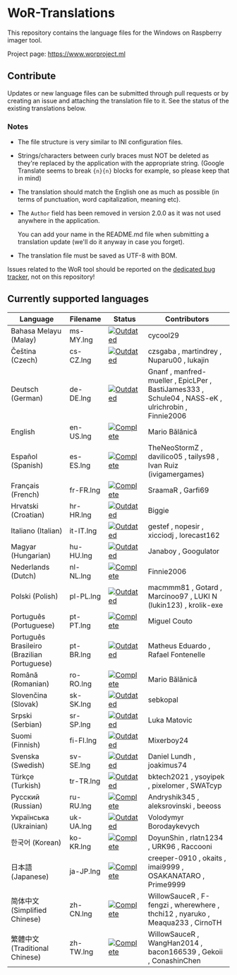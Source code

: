 # WoR-Translations
This repository contains the language files for the Windows on Raspberry imager tool.

Project page: https://www.worproject.ml

## Contribute
Updates or new language files can be submitted through pull requests or by creating an issue and attaching the translation file to it. See the status of the existing translations below.

### Notes
* The file structure is very similar to INI configuration files.

* Strings/characters between curly braces must NOT be deleted as they're replaced by the application with the appropriate string. (Google Translate seems to break `{n}{n}` blocks for example, so please keep that in mind)

* The translation should match the English one as much as possible (in terms of punctuation, word capitalization, meaning etc).

* The `Author` field has been removed in version 2.0.0 as it was not used anywhere in the application. 

  You can add your name in the README.md file when submitting a translation update (we'll do it anyway in case you forget).
  
* The translation file must be saved as UTF-8 with BOM.

Issues related to the WoR tool should be reported on the [dedicated bug tracker](https://www.worproject.ml/bugtracker), not on this repository!

## Currently supported languages

| Language                                    | Filename  | Status                                                                       | Contributors 
| ------------------------------------------- | --------- | ---------------------------------------------------------------------------- | --------------
| Bahasa Melayu (Malay)                       | ms-MY.lng | [![Outdated](https://img.shields.io/badge/-Outdated-red)](/lang/ms-MY.lng) | cycool29
| Čeština (Czech)                             | cs-CZ.lng | [![Outdated](https://img.shields.io/badge/-Outdated-red)](/lang/cs-CZ.lng) | czsgaba , martindrey , Nuparu00 , lukajin
| Deutsch (German)                            | de-DE.lng | [![Outdated](https://img.shields.io/badge/-Outdated-red)](/lang/de-DE.lng) | Gnanf , manfred-mueller , EpicLPer , BastiJames333 , Schule04 , NASS-eK , ulrichrobin , Finnie2006
| English                                     | en-US.lng | [![Complete](https://img.shields.io/badge/-Complete-green)](/lang/en-US.lng) | Mario Bălănică
| Español (Spanish)                           | es-ES.lng | [![Complete](https://img.shields.io/badge/-Complete-green)](/lang/es-ES.lng) | TheNeoStormZ , davilico05 , tailys98 , Ivan Ruiz (ivigamergames) 
| Français (French)                           | fr-FR.lng | [![Complete](https://img.shields.io/badge/-Complete-green)](/lang/fr-FR.lng) | SraamaR , Garfi69
| Hrvatski (Croatian)                         | hr-HR.lng | [![Outdated](https://img.shields.io/badge/-Outdated-red)](/lang/hr-HR.lng)   | Biggie 
| Italiano (Italian)                          | it-IT.lng | [![Outdated](https://img.shields.io/badge/-Outdated-red)](/lang/it-IT.lng) | gestef , nopesir , xicciodj , lorecast162 
| Magyar (Hungarian)                          | hu-HU.lng | [![Outdated](https://img.shields.io/badge/-Outdated-red)](/lang/hu-HU.lng)   | Janaboy , Googulator 
| Nederlands (Dutch)                          | nl-NL.lng | [![Complete](https://img.shields.io/badge/-Complete-green)](/lang/nl-NL.lng) | Finnie2006
| Polski (Polish)                             | pl-PL.lng | [![Outdated](https://img.shields.io/badge/-Outdated-red)](/lang/pl-PL.lng) | macmmm81 , Gotard , Marcinoo97 , LUKI N (lukin123) , krolik-exe
| Português (Portuguese)                      | pt-PT.lng | [![Complete](https://img.shields.io/badge/-Complete-green)](/lang/pt-PT.lng) | Miguel Couto
| Português Brasileiro (Brazilian Portuguese) | pt-BR.lng | [![Outdated](https://img.shields.io/badge/-Outdated-red)](/lang/pt-BR.lng)   | Matheus Eduardo , Rafael Fontenelle
| Română (Romanian)                           | ro-RO.lng | [![Complete](https://img.shields.io/badge/-Complete-green)](/lang/ro-RO.lng) | Mario Bălănică
| Slovenčina (Slovak)                         | sk-SK.lng | [![Outdated](https://img.shields.io/badge/-Outdated-red)](/lang/sk-SK.lng) | sebkopal
| Srpski (Serbian)                            | sr-SP.lng | [![Outdated](https://img.shields.io/badge/-Outdated-red)](/lang/sr-SP.lng) | Luka Matovic
| Suomi (Finnish)                             | fi-FI.lng | [![Outdated](https://img.shields.io/badge/-Outdated-red)](/lang/fi-FI.lng) | Mixerboy24
| Svenska (Swedish)                           | sv-SE.lng | [![Outdated](https://img.shields.io/badge/-Outdated-red)](/lang/sv-SE.lng) | Daniel Lundh , joakimus74
| Türkçe (Turkish)                            | tr-TR.lng | [![Outdated](https://img.shields.io/badge/-Outdated-red)](/lang/tr-TR.lng)   | bktech2021 , ysoyipek , pixelomer , SWATcyp
| Русский (Russian)                           | ru-RU.lng | [![Complete](https://img.shields.io/badge/-Complete-green)](/lang/ru-RU.lng) | Andryshik345 , aleksrovinski , beeoss
| Українська (Ukrainian)                      | uk-UA.lng | [![Outdated](https://img.shields.io/badge/-Outdated-red)](/lang/uk-UA.lng) | Volodymyr Borodaykevych
| 한국어 (Korean)                              | ko-KR.lng | [![Complete](https://img.shields.io/badge/-Complete-green)](/lang/ko-KR.lng) | DoyunShin , rlatn1234 , URK96 , Raccooni
| 日本語 (Japanese)                            | ja-JP.lng | [![Complete](https://img.shields.io/badge/-Complete-green)](/lang/ja-JP.lng) | creeper-0910 , okaits , imai9999 , OSAKANATARO , Prime9999
| 简体中文 (Simplified Chinese)                | zh-CN.lng | [![Complete](https://img.shields.io/badge/-Complete-green)](/lang/zh-CN.lng) | WillowSauceR , F-fengzi , wherewhere , thchi12 , nyaruko , Meaqua233 , CirnoTH
| 繁體中文 (Traditional Chinese)               | zh-TW.lng | [![Complete](https://img.shields.io/badge/-Complete-green)](/lang/zh-TW.lng) | WillowSauceR , WangHan2014 , bacon166539 , Gekoii , ConashinChen
